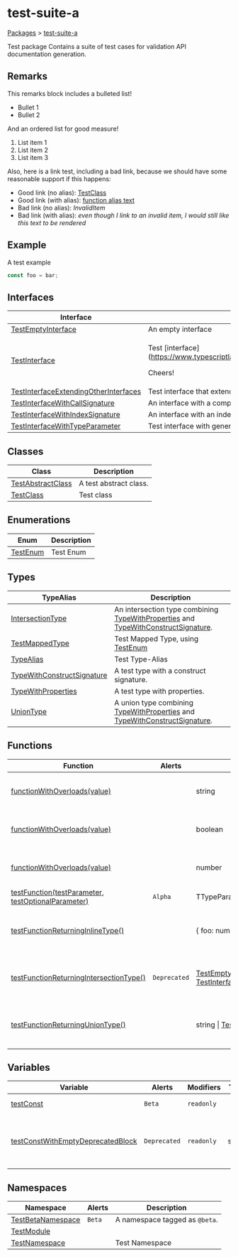 # test-suite-a

[Packages](/) > [test-suite-a](/test-suite-a/)

Test package Contains a suite of test cases for validation API documentation generation.

<h2 id="test-suite-a-remarks">Remarks</h2>

This remarks block includes a bulleted list!

- Bullet 1
- Bullet 2

And an ordered list for good measure!

1. List item 1
1. List item 2
1. List item 3

Also, here is a link test, including a bad link, because we should have some reasonable support if this happens:

- Good link (no alias): [TestClass](/test-suite-a/testclass-class/)
- Good link (with alias): [function alias text](/test-suite-a/testfunction-function)
- Bad link (no alias): _InvalidItem_
- Bad link (with alias): _even though I link to an invalid item, I would still like this text to be rendered_

<h2 id="test-suite-a-example">Example</h2>

A test example

```typescript
const foo = bar;
```

## Interfaces

| Interface | Description |
| - | - |
| [TestEmptyInterface](/test-suite-a/testemptyinterface-interface/) | An empty interface |
| [TestInterface](/test-suite-a/testinterface-interface/) | <p>Test \[interface\]\(https://www.typescriptlang.org/docs/handbook/interfaces.html\).</p><p>Cheers\!</p> |
| [TestInterfaceExtendingOtherInterfaces](/test-suite-a/testinterfaceextendingotherinterfaces-interface/) | Test interface that extends other interfaces |
| [TestInterfaceWithCallSignature](/test-suite-a/testinterfacewithcallsignature-interface/) | An interface with a complex call signature. |
| [TestInterfaceWithIndexSignature](/test-suite-a/testinterfacewithindexsignature-interface/) | An interface with an index signature. |
| [TestInterfaceWithTypeParameter](/test-suite-a/testinterfacewithtypeparameter-interface/) | Test interface with generic type parameter |

## Classes

| Class | Description |
| - | - |
| [TestAbstractClass](/test-suite-a/testabstractclass-class/) | A test abstract class. |
| [TestClass](/test-suite-a/testclass-class/) | Test class |

## Enumerations

| Enum | Description |
| - | - |
| [TestEnum](/test-suite-a/testenum-enum/) | Test Enum |

## Types

| TypeAlias | Description |
| - | - |
| [IntersectionType](/test-suite-a/intersectiontype-typealias/) | An intersection type combining [TypeWithProperties](/test-suite-a/typewithproperties-typealias/) and [TypeWithConstructSignature](/test-suite-a/typewithconstructsignature-typealias/). |
| [TestMappedType](/test-suite-a/testmappedtype-typealias/) | Test Mapped Type, using [TestEnum](/test-suite-a/testenum-enum/) |
| [TypeAlias](/test-suite-a/typealias-typealias/) | Test Type-Alias |
| [TypeWithConstructSignature](/test-suite-a/typewithconstructsignature-typealias/) | A test type with a construct signature. |
| [TypeWithProperties](/test-suite-a/typewithproperties-typealias/) | A test type with properties. |
| [UnionType](/test-suite-a/uniontype-typealias/) | A union type combining [TypeWithProperties](/test-suite-a/typewithproperties-typealias/) and [TypeWithConstructSignature](/test-suite-a/typewithconstructsignature-typealias/). |

## Functions

| Function | Alerts | Return Type | Description |
| - | - | - | - |
| [functionWithOverloads(value)](/test-suite-a/functionwithoverloads-function) | | string | Takes a number and returns a string. |
| [functionWithOverloads(value)](/test-suite-a/functionwithoverloads_1-function) | | boolean | Takes a string and returns a boolean. |
| [functionWithOverloads(value)](/test-suite-a/functionwithoverloads_2-function) | | number | Takes a boolean and returns a number. |
| [testFunction(testParameter, testOptionalParameter)](/test-suite-a/testfunction-function) | `Alpha` | TTypeParameter | Test function |
| [testFunctionReturningInlineType()](/test-suite-a/testfunctionreturninginlinetype-function) | | {     foo: number;     bar: [TestEnum](/test-suite-a/testenum-enum/); } | Test function that returns an inline type |
| [testFunctionReturningIntersectionType()](/test-suite-a/testfunctionreturningintersectiontype-function) | `Deprecated` | [TestEmptyInterface](/test-suite-a/testemptyinterface-interface/) & [TestInterfaceWithTypeParameter](/test-suite-a/testinterfacewithtypeparameter-interface/)\<number> | Test function that returns an inline type |
| [testFunctionReturningUnionType()](/test-suite-a/testfunctionreturninguniontype-function) | | string \| [TestInterface](/test-suite-a/testinterface-interface/) | Test function that returns an inline type |

## Variables

| Variable | Alerts | Modifiers | Type | Description |
| - | - | - | - | - |
| [testConst](/test-suite-a/testconst-variable) | `Beta` | `readonly` | | Test Constant |
| [testConstWithEmptyDeprecatedBlock](/test-suite-a/testconstwithemptydeprecatedblock-variable) | `Deprecated` | `readonly` | string | I have a `@deprecated` tag with an empty comment block. |

## Namespaces

| Namespace | Alerts | Description |
| - | - | - |
| [TestBetaNamespace](/test-suite-a/testbetanamespace-namespace/) | `Beta` | A namespace tagged as `@beta`. |
| [TestModule](/test-suite-a/testmodule-namespace/) | | |
| [TestNamespace](/test-suite-a/testnamespace-namespace/) | | Test Namespace |
